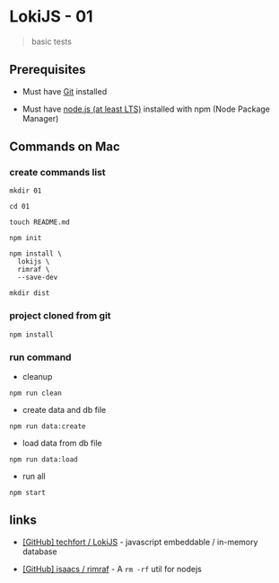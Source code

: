 # LokiJS - 01

> basic tests


## Prerequisites

* Must have [Git](http://git-scm.com/) installed

* Must have [node.js (at least LTS)](http://nodejs.org/) installed with npm (Node Package Manager)


## Commands on Mac

### create commands list

```
mkdir 01

cd 01

touch README.md

npm init

npm install \
  lokijs \
  rimraf \
  --save-dev

mkdir dist
```

### project cloned from git

```
npm install
```

### run command

* cleanup

```
npm run clean
```

* create data and db file

```
npm run data:create
```

* load data from db file

```
npm run data:load
```

* run all

```
npm start
```


## links

* [[GitHub] techfort / LokiJS](https://github.com/techfort/LokiJS) - javascript embeddable / in-memory database

* [[GitHub] isaacs / rimraf](https://github.com/isaacs/rimraf) - A `rm -rf` util for nodejs
